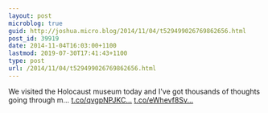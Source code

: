 ```yaml
---
layout: post
microblog: true
guid: http://joshua.micro.blog/2014/11/04/t529499026769862656.html
post_id: 39919
date: 2014-11-04T16:03:00+1100
lastmod: 2019-07-30T17:41:43+1100
type: post
url: /2014/11/04/t529499026769862656.html
---
```

We visited the Holocaust museum today and I've got thousands of thoughts going through m... [t.co/qvgpNPJKC...](http://t.co/qvgpNPJKCW) [t.co/eWhevf8Sv...](http://t.co/eWhevf8Svf)
